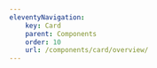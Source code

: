 ```yaml
---
eleventyNavigation:
    key: Card
    parent: Components
    order: 10
    url: /components/card/overview/
---
```


